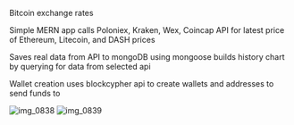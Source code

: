Bitcoin exchange rates

Simple MERN app calls Poloniex, Kraken, Wex, Coincap API for latest price of Ethereum, Litecoin, and DASH prices

Saves real data from API to mongoDB using mongoose 
builds history chart by querying for data from selected api

Wallet creation
uses blockcypher api to create wallets and addresses to send funds to 


![img_0838](https://user-images.githubusercontent.com/6289288/34215467-678f9202-e573-11e7-8708-dc59fbae0678.PNG)
![img_0839](https://user-images.githubusercontent.com/6289288/34215468-67a328bc-e573-11e7-9f41-8aab3d86b206.PNG)

